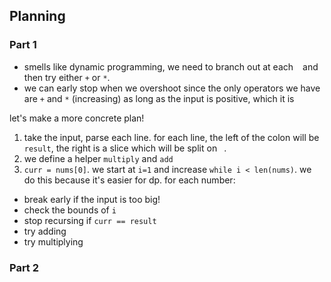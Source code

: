## Planning

### Part 1
- smells like dynamic programming, we need to branch out at each ` ` and then try either `+` or `*`. 
- we can early stop when we overshoot since the only operators we have are `+` and `*` (increasing) as long as the input is positive, which it is

let's make a more concrete plan!

1. take the input, parse each line. for each line, the left of the colon will be `result`, the right is a slice which will be split on ` `. 
2. we define a helper `multiply` and `add`
3. `curr = nums[0]`. we start at `i=1` and increase `while i < len(nums)`. we do this because it's easier for dp. for each number:
  - break early if the input is too big!
  - check the bounds of `i`
  - stop recursing if `curr == result`
  - try adding
  - try multiplying

  ### Part 2

  